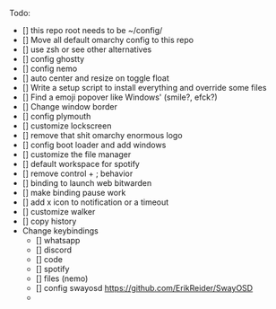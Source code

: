 Todo:
- [] this repo root needs to be ~/config/
- [] Move all default omarchy config to this repo
- [] use zsh or see other alternatives
- [] config ghostty
- [] config nemo
- [] auto center and resize on toggle float
- [] Write a setup script to install everything and override some files
- [] Find a emoji popover like Windows' (smile?, efck?)
- [] Change window border
- [] config plymouth
- [] customize lockscreen
- [] remove that shit omarchy enormous logo
- [] config boot loader and add windows
- [] customize the file manager
- [] default workspace for spotify
- [] remove control + ; behavior
- [] binding to launch web bitwarden
- [] make binding pause work
- [] add x icon to notification or a timeout
- [] customize walker
- [] copy history
- Change keybindings
    - [] whatsapp
    - [] discord
    - [] code
    - [] spotify
    - [] files (nemo)
  - [] config swayosd https://github.com/ErikReider/SwayOSD
  - 